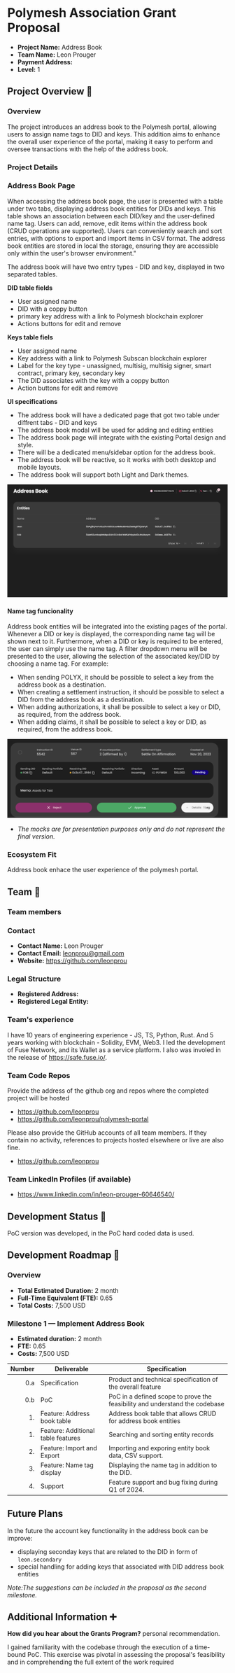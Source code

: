 # Polymesh Association Grant Proposal


- **Project Name:** Address Book
- **Team Name:** Leon Prouger
- **Payment Address:**
- **Level:** 1

## Project Overview :page_facing_up:

### Overview

The project introduces an address book to the Polymesh portal, allowing users to assign name tags to DID and keys. This addition aims to enhance the overall user experience of the portal, making it easy to perform and oversee transactions with the help of the address book.

### Project Details

### Address Book Page

When accessing the address book page, the user is presented with a table under two tabs, displaying address book entities for DIDs and keys. This table shows an association between each DID/key and the user-defined name tag. Users can add, remove, edit items within the address book (CRUD operations are supported). Users can conveniently search and sort entries, with options to export and import items in CSV format. The address book entities are stored in local the storage, ensuring they are accessible only within the user's browser environment."

The address book will have two entry types - DID and key, displayed in two separated tables.

**DID table fields**
- User assigned name
- DID with a coppy button
- primary key address with a link to Polymesh blockchain explorer
- Actions buttons for edit and remove 

**Keys table fiels**
- User assigned name
- Key address with a link to Polymesh Subscan blockchain explorer
- Label for the key type - unassigned, multisig, multisig signer, smart contract, primary key, secondary key
- The DID associates with the key with a coppy button
- Action buttons for edit and remove 

**UI specifications**
- The address book will have a dedicated page that got two table under diffrent tabs - DID and keys
- The address book modal will be used for adding and editing entities
- The address book page will integrate with the existing Portal design and style.
- There will be a dedicated menu/sidebar option for the address book.
- The address book will be reactive, so it works with both desktop and mobile layouts.
- The address book will support both Light and Dark themes.

![Example mock](address-book.png)

#### Name tag funcionality

Address book entities will be integrated into the existing pages of the portal. Whenever a DID or key is displayed, the corresponding name tag will be shown next to it. Furthermore, when a DID or key is required to be entered, the user can simply use the name tag. A filter dropdown menu will be presented to the user, allowing the selection of the associated key/DID by choosing a name tag. For example:
- When sending POLYX, it should be possible to select a key from the address book as a destination.
- When creating a settlement instruction, it should be possible to select a DID from the address book as a destination.
- When adding authorizations, it shall be possible to select a key or DID, as required, from the address book.
- When adding claims, it shall be possible to select a key or DID, as required, from the address book.

![Mock](nametag-example.png)

* *The mocks are for presentation purposes only and do not represent the final version.*

### Ecosystem Fit

Address book enhace the user experience of the polymesh portal.

## Team :busts_in_silhouette:

### Team members

### Contact

- **Contact Name:** Leon Prouger
- **Contact Email:** leonprou@gmail.com
- **Website:** https://github.com/leonprou

### Legal Structure

- **Registered Address:** 
- **Registered Legal Entity:**

### Team's experience

I have 10 years of engineering experience - JS, TS, Python, Rust. And 5 years working with blockchain - Solidity, EVM, Web3. I led the development of Fuse Network, and its Wallet as a service platform. I also was involed in the release of https://safe.fuse.io/.

### Team Code Repos

Provide the address of the github org and repos where the completed project will be hosted
- https://github.com/leonprou
- https://github.com/leonprou/polymesh-portal

Please also provide the GitHub accounts of all team members. If they contain no activity, references to projects hosted elsewhere or live are also fine.

- https://github.com/leonprou

### Team LinkedIn Profiles (if available)

- https://www.linkedin.com/in/leon-prouger-60646540/

## Development Status :open_book:

PoC version was developed, in the PoC hard coded data is used.

## Development Roadmap :nut_and_bolt:

### Overview

- **Total Estimated Duration:** 2 month
- **Full-Time Equivalent (FTE):** 0.65
- **Total Costs:** 7,500 USD

### Milestone 1 — Implement Address Book

- **Estimated duration:** 2 month
- **FTE:** 0.65
- **Costs:** 7,500 USD

| Number | Deliverable | Specification |
| -----: | ----------- | ------------- |
| 0.a  | Specification | Product and technical specification of the overall feature
| 0.b | PoC | PoC in a defined scope to prove the feasibility and understand the codebase
| 1. | Feature: Address book table | Address book table that allows CRUD for address book entities
| 1. | Feature: Additional table features | Searching and sorting entity records
| 2. | Feature: Import and Export | Importing and exporing entity book data, CSV support.
| 3. | Feature: Name tag display | Displaying the name tag in addition to the DID.
| 4. | Support | Feature support and bug fixing during Q1 of 2024.

## Future Plans

In the future the account key functionality in the address book can be improve:
- displaying seconday keys that are related to the DID in form of `leon.secondary`
- special handling for adding keys that associated with DID address book entities

*Note:The suggestions can be included in the proposal as the second milestone.*

## Additional Information :heavy_plus_sign:

**How did you hear about the Grants Program?** personal recommendation.

I gained familiarity with the codebase through the execution of a time-bound PoC. This exercise was pivotal in assessing the proposal's feasibility and in comprehending the full extent of the work required